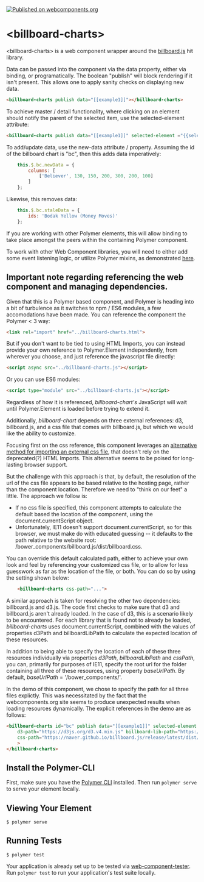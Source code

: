 [![Published on webcomponents.org](https://img.shields.io/badge/webcomponents.org-published-blue.svg)](https://www.webcomponents.org/element/bahrus/billboard-charts)

# \<billboard-charts\>

<!--
```
<custom-element-demo>
  <template>
    <link rel="import" href="https://rawgit.com/bahrus/xtal/master/bower_components/polymer/lib/elements/dom-bind.html">
    <link rel="import" href="billboard-charts.html">
    <link rel="import" href="https://rawgit.com/bahrus/json-merge/master/json-merge.html">
    <dom-bind>
        <template>
            Click on a data point to see the data element below.
            <json-merge watch="[]" result="{{example1}}">
              <script type="application/json">
                [
                  {
                    "data": {
                      "columns": [
                        [
                          "Bodak Yellow (Money Moves)",
                          30,
                          200,
                          100,
                          400,
                          150,
                          250
                        ],
                        [
                          "Wild Thoughts",
                          50,
                          20,
                          10,
                          40,
                          15,
                          25
                        ]
                      ]
                    }
                  }
                ]
              </script>              
            </json-merge>
            <billboard-charts id="bc" publish data="[[example1]]" selected-element="{{selectedDataPoint}}" d3-path="https://d3js.org/d3.v4.min.js"
              billboard-lib-path="https://naver.github.io/billboard.js/release/latest/dist/billboard.min.js" css-path="https://naver.github.io/billboard.js/release/latest/dist/billboard.min.css">
            </billboard-charts>
            <template is="dom-if" if="[[selectedDataPoint]]">
              <xtal-json-editor watch="[[selectedDataPoint]]" height="300px"></xtal-json-editor>
            </template>
            <json-merge watch="[]" result="{{example2}}">
              <script type="application/json">
                [
                  {
                    "data": {
                      "columns": [
                        ["data", 91.4]
                      ],
                      "type": "gauge"
                    },
                    "gauge": {},
                    "color": {
                      "pattern": [
                        "#FF0000",
                        "#F97600",
                        "#F6C600",
                        "#60B044"
                      ],
                      "threshold": {
                        "values": [
                          30,
                          60,
                          90,
                          100
                        ]
                      }
                    },
                    "size": {
                      "height": 180
                    },
                    "bindto": "#GaugeChart"
                  }
                ]
              </script>
            </json-merge>
            <billboard-charts id="bc2" publish data="[[example2]]" selected-element="{{selectedDataPoint}}" d3-path="https://d3js.org/d3.v4.min.js"
              billboard-lib-path="https://naver.github.io/billboard.js/release/latest/dist/billboard.min.js" css-path="https://naver.github.io/billboard.js/release/latest/dist/billboard.min.css">
            </billboard-charts>
            <br>
        </template>
    </dom-bind>
  </template>
</custom-element-demo>
```
-->

\<billboard-charts\> is a web component wrapper around the [billboard.js](https://naver.github.io/billboard.js/) hit library.

Data can be passed into the component via the data property, either via binding, or programatically.  The boolean "publish" will block rendering if it isn't present.  This allows one to apply sanity checks on displaying new data.

```html
<billboard-charts publish data="[[example1]]"></billboard-charts>
```

To achieve master / detail functionality, where clicking on an element should notify the parent of the selected item, use the selected-element attribute:

```html
<billboard-charts publish data="[[example1]]" selected-element ="{{selectedDataPoint}}"></billboard-charts>
```

To add/update data, use the new-data attribute / property.  Assuming the id of the billboard chart is "bc", then this adds data imperatively:

```JavaScript
    this.$.bc.newData = {
        columns: [
            ['Believer', 130, 150, 200, 300, 200, 100]
        ]
    };
```

Likewise, this removes data:

```JavaScript
    this.$.bc.staleData = {
        ids: 'Bodak Yellow (Money Moves)'
    };
```

If you are working with other Polymer elements, this will allow binding to take place amongst the peers within the containing Polymer component.

To work with other Web Component libraries, you will need to either add some event listening logic, or utilize Polymer mixins, as demonstrated [here](https://www.webcomponents.org/element/bahrus/xtal-fetch).


## Important note regarding referencing the web component and managing dependencies.

Given that this is a Polymer based component, and Polymer is heading into a bit of turbulence as it switches to npm / ES6 modules, a few accomodations have been made.  You can reference the component the Polymer < 3 way:

```html
<link rel="import" href="../billboard-charts.html">
```

But if you don't want to be tied to using HTML Imports, you can instead provide your own reference to Polymer.Element independently, from wherever you choose, and just reference the javascript file directly:




```html
<script async src="../billboard-charts.js"></script>
```

Or you can use ES6 modules:

```html
<script type="module" src="../billboard-charts.js"></script>
```

Regardless of how it is referenced, _billboard-chart's_ JavaScript will wait until Polymer.Element is loaded before trying to extend it.

Additionally, _billboard-chart_ depends on three external references:  d3, billboard.js, and a css file that comes with billboard.js, but which we would like the ability to customize.


Focusing first on the css reference, this component leverages an [alternative method for importing an external css file](https://www.smashingmagazine.com/2016/12/styling-web-components-using-a-shared-style-sheet/#link-relstylesheet-in-the-shadow-dom), that doesn't rely on the deprecated(?) HTML Imports.  This alternative seems to  be poised for long-lasting browser support.

But the challenge with this approach is that, by default, the resolution of the url of the css file appears to be based relative to the hosting page, rather than the component location. Therefore we need to "think on our feet" a little.  The approach we follow is:

- If no css file is specified, this component attempts to calculate the default based the location of the component, using the document.currentScript object.  
- Unfortunately, IE11 doesn't support document.currentScript, so for this browser, we must make do with educated guessing -- it defaults to the path relative to the website root: /bower_components/billboard.js/dist/billboard.css. 

You can override this default calculated path, either to achieve your own look and feel by referencing your customized css file, or to allow for less guesswork as far as the location of the file, or both.  You can do so by using the setting shown below:

```html
    <billboard-charts css-path="...">
``` 

A similar approach is taken for resolving the other two dependencies:  billboard.js and d3.js.  The code first checks to make sure that d3 and billboard.js aren't already loaded.  In the case of d3, this is a scenario likely to be encountered.  For each library that is found not to already be loaded,  _billboard-charts_ uses document.currentScript, combined with the values of properties d3Path and billboardLibPath to calculate the expected location of these resources.

In addition to being able to specify the location of each of these three resources individually via properties _d3Path_, _billboardLibPath_ and _cssPath_, you can, primarily for purposes of IE11, specify the root url for the folder containing all three of these resources, using property _baseUrlPath_.  By default, _baseUrlPath_ = '/bower_components/'. 

In the demo of this component, we chose to specify the path for all three files explictly.  This was necessitated by the fact that the webcomponents.org site seems to produce unexpected results when loading resources dynamically.  The explicit references in the demo are as follows:

```html
<billboard-charts id="bc" publish data="[[example1]]" selected-element ="{{selectedDataPoint}}"
    d3-path="https://d3js.org/d3.v4.min.js" billboard-lib-path="https://naver.github.io/billboard.js/release/latest/dist/billboard.min.js"
    css-path="https://naver.github.io/billboard.js/release/latest/dist/billboard.min.css"
    >
</billboard-charts>
```

## Install the Polymer-CLI

First, make sure you have the [Polymer CLI](https://www.npmjs.com/package/polymer-cli) installed. Then run `polymer serve` to serve your element locally.

## Viewing Your Element

```
$ polymer serve
```

## Running Tests

```
$ polymer test
```

Your application is already set up to be tested via [web-component-tester](https://github.com/Polymer/web-component-tester). Run `polymer test` to run your application's test suite locally.
